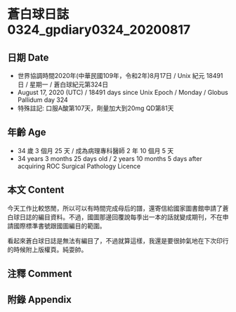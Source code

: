 [_metadata_:encoding]: - "utf-8"
[_metadata_:language]: - "zh-Hant-TW"
[_metadata_:fileformat]: - "markdown"
[_metadata_:MIME_type]: - "text/plain"
[_metadata_:markdown_version]: - "commonmark version 0.29"
[_metadata_:markdown_spec]: - "https://spec.commonmark.org/0.29/"

# 蒼白球日誌0324_gpdiary0324_20200817 #

## 日期 Date ##

* 世界協調時間2020年(中華民國109年，令和2年)8月17日 / Unix 紀元 18491 日 / 星期一 / 蒼白球紀元第324日
* August 17, 2020 (UTC) / 18491 days since Unix Epoch / Monday / Globus Pallidum day 324
* 特殊註記: 口服A酸第107天，劑量加大到20mg QD第81天

## 年齡 Age ##

* 34 歲 3 個月 25 天 / 成為病理專科醫師 2 年 10 個月 5 天
* 34 years 3 months 25 days old / 2 years 10 months 5 days after acquiring ROC Surgical Pathology Licence

## 本文 Content ##

今天工作比較悠閒，所以可以有時間完成母后的譜，還寄信給國家圖書館申請了蒼白球日誌的編目資料。不過，國圖那邊回覆說每季出一本的話就變成期刊，不在申請國際標準書號跟國圖編目的範圍。

看起來蒼白球日誌是無法有編目了，不過就算這樣，我還是要很帥氣地在下次印行的時候附上版權頁。純耍帥。

## 注釋 Comment ##

## 附錄 Appendix ##

